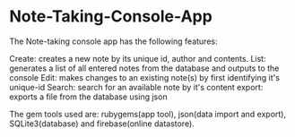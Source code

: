 # Note-Taking-Console-App
The Note-taking console app has the following features:

Create: creates a new note by its unique id, author and contents.
List: generates a list of all entered notes from the database and outputs to the console
Edit: makes changes to an existing note(s) by first identifying it's unique-id
Search: search for an available note by it's content
export: exports a file from the database using json

The gem tools used are:
rubygems(app tool), json(data import and export), SQLite3(database) and firebase(online datastore).
